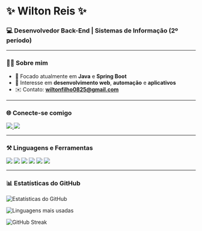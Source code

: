 <h1 align="left">✨ Wilton Reis ✨</h1>
<h3 align="left">💻 Desenvolvedor Back-End | Sistemas de Informação (2º período)</h3>

---

### 👨‍💻 Sobre mim
- 🚀 Focado atualmente em **Java** e **Spring Boot**  
- 📱 Interesse em **desenvolvimento web**, **automação** e **aplicativos**
- ✉️ Contato: **wiltonfilho0825@gmail.com**

---

### 🌐 Conecte-se comigo
<p align="left">
<a href="https://www.linkedin.com/feed/?trk=guest_homepage-basic_google-one-tap-submit" target="blank">
  <img src="https://img.shields.io/badge/LinkedIn-%230077B5.svg?style=for-the-badge&logo=linkedin&logoColor=white"/>
</a>
<a href="https://github.com/WiltonReis" target="blank">
  <img src="https://img.shields.io/badge/GitHub-%23121011.svg?style=for-the-badge&logo=github&logoColor=white"/>
</a>
</p>

---

### ⚒️ Linguagens e Ferramentas
<p align="left">
  <img src="https://img.shields.io/badge/Java-ED8B00?style=for-the-badge&logo=openjdk&logoColor=white"/>  
  <img src="https://img.shields.io/badge/Spring_Boot-6DB33F?style=for-the-badge&logo=springboot&logoColor=white"/>  
  <img src="https://img.shields.io/badge/MongoDB-4EA94B?style=for-the-badge&logo=mongodb&logoColor=white"/>  
  <img src="https://img.shields.io/badge/MySQL-005C84?style=for-the-badge&logo=mysql&logoColor=white"/>  
  <img src="https://img.shields.io/badge/PostgreSQL-316192?style=for-the-badge&logo=postgresql&logoColor=white"/>  
  <img src="https://img.shields.io/badge/Postman-FF6C37?style=for-the-badge&logo=postman&logoColor=white"/>  
</p>

---

### 📊 Estatísticas do GitHub
<p align="left">
  <img src="https://github-readme-stats.vercel.app/api?username=wiltonreis&show_icons=true&theme=tokyonight" alt="Estatísticas do GitHub" />
</p>

<p align="left">
  <img src="https://github-readme-stats.vercel.app/api/top-langs/?username=wiltonreis&layout=compact&theme=tokyonight" alt="Linguagens mais usadas" />
</p>

<p align="left">
  <img src="https://github-readme-streak-stats.herokuapp.com/?user=wiltonreis&theme=tokyonight" alt="GitHub Streak" />
</p>
